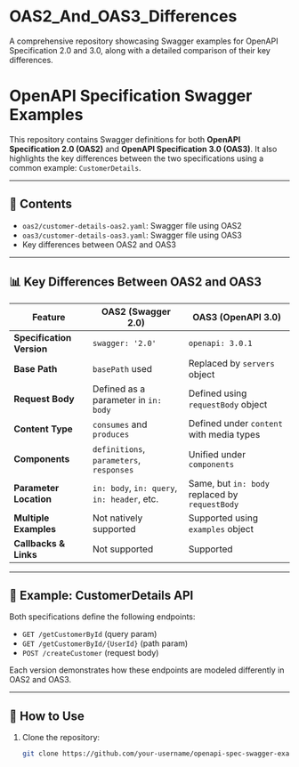 # OAS2_And_OAS3_Differences
A comprehensive repository showcasing Swagger examples for OpenAPI Specification 2.0 and 3.0, along with a detailed comparison of their key differences.

# OpenAPI Specification Swagger Examples

This repository contains Swagger definitions for both **OpenAPI Specification 2.0 (OAS2)** and **OpenAPI Specification 3.0 (OAS3)**. It also highlights the key differences between the two specifications using a common example: `CustomerDetails`.

---

## 📁 Contents

- `oas2/customer-details-oas2.yaml`: Swagger file using OAS2
- `oas3/customer-details-oas3.yaml`: Swagger file using OAS3
- Key differences between OAS2 and OAS3

---

## 📊 Key Differences Between OAS2 and OAS3

| Feature                      | OAS2 (Swagger 2.0)                                | OAS3 (OpenAPI 3.0)                                |
|-----------------------------|---------------------------------------------------|---------------------------------------------------|
| **Specification Version**   | `swagger: '2.0'`                                  | `openapi: 3.0.1`                                  |
| **Base Path**               | `basePath` used                                   | Replaced by `servers` object                     |
| **Request Body**            | Defined as a parameter in `in: body`              | Defined using `requestBody` object               |
| **Content Type**            | `consumes` and `produces`                         | Defined under `content` with media types         |
| **Components**              | `definitions`, `parameters`, `responses`          | Unified under `components`                       |
| **Parameter Location**      | `in: body`, `in: query`, `in: header`, etc.       | Same, but `in: body` replaced by `requestBody`   |
| **Multiple Examples**       | Not natively supported                            | Supported using `examples` object                |
| **Callbacks & Links**       | Not supported                                     | Supported                                         |

---

## 🧪 Example: CustomerDetails API

Both specifications define the following endpoints:

- `GET /getCustomerById` (query param)
- `GET /getCustomerById/{UserId}` (path param)
- `POST /createCustomer` (request body)

Each version demonstrates how these endpoints are modeled differently in OAS2 and OAS3.

---

## 🚀 How to Use

1. Clone the repository:
   ```bash
   git clone https://github.com/your-username/openapi-spec-swagger-examples.git
   ```
